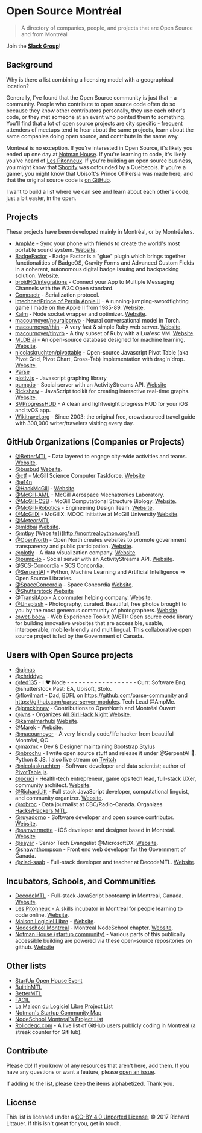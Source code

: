 # Open Source Montréal

> A directory of companies, people, and projects that are Open Source and from Montréal

Join the [**Slack Group**](https://github.com/RichardLitt/open-source-montreal/issues/18)!

## Background

Why is there a list combining a licensing model with a geographical location?

Generally, I've found that the Open Source community is just that - a community. People who contribute to open source code often do so because they know other contributors personally, they use each other's code, or they met someone at an event who pointed them to something. You'll find that a lot of open source projects are city specific - frequent attenders of meetups tend to hear about the same projects, learn about the same companies doing open source, and contribute in the same way.

Montreal is no exception. If you're interested in Open Source, it's likely you ended up one day at [Notman House](https://github.com/maison-notman-house). If you're learning to code, it's likely you've heard of [Les Pitonneux](https://github.com/pitonneux). If you're building an open source business, you might know that [Shopify](https://github.com/shopify) was cofounded by a Quebecois. If you're a gamer, you might know that Ubisoft's Prince Of Persia was made here, and that the original source code is [on GitHub](https://github.com/jmechner/Prince-of-Persia-Apple-II).

I want to build a list where we can see and learn about each other's code, just a bit easier, in the open.

## Projects

These projects have been developed mainly in Montréal, or by Montréalers.

- [AmpMe](https://github.com/AmpMe) - Sync your phone with friends to create the world's most portable sound system. [Website](http://ampme.com/).
- [BadgeFactor](https://github.com/DigitalPygmalion/badge-factor) - Badge Factor is a "glue" plugin which brings together functionalities of BadgeOS, Gravity Forms and Advanced Custom Fields in a coherent, autonomous digital badge issuing and backpacking solution. [Website](http://digitalpygmalion.com/).
- [broidHQ/integrations](https://github.com/broidHQ/integrations) - Connect your App to Multiple Messaging Channels with the W3C Open standard.
- [Compactr](https://github.com/compactr) - Serialization protocol.
- [jmechner/Prince of Persia Apple II](https://github.com/jmechner/Prince-of-Persia-Apple-II) - A running-jumping-swordfighting game I made on the Apple II from 1985-89. [Website](http://www.jordanmechner.com/backstage/journals/).
- [Kalm](https://github.com/kalm/kalm.js) - Node socket wrapper and optimizer. [Website](http://kalm.js.org/).
- [macournoyer/neuralconvo](https://github.com/macournoyer/neuralconvo) - Neural conversational model in Torch.
- [macournoyer/thin](https://github.com/macournoyer/thin) - A very fast & simple Ruby web server. [Website](http://code.macournoyer.com/thin/).
- [macournoyer/tinyrb](https://github.com/macournoyer/tinyrb) - A tiny subset of Ruby with a Lua'esc VM. [Website]( http://code.macournoyer.com/tinyrb/).
- [MLDB.ai](https://github.com/mldbai) - An open-source database designed for machine learning. [Website](https://mldb.ai/).
- [nicolaskruchten/pivottable](https://github.com/nicolaskruchten/pivottable/) - Open-source Javascript Pivot Table (aka Pivot Grid, Pivot Chart, Cross-Tab) implementation with drag'n'drop. [Website](http://nicolas.kruchten.com/pivottable/).
- [Parse](https://github.com/parse-community)
- [plotly.js](https://github.com/plotly/plotly.js) - Javascript graphing library
- [pump.io](https://github.com/pump-io/pump.io) - Social server with an ActivityStreams API. [Website](http://pump.io/)
- [Rickshaw](https://github.com/shutterstock/rickshaw) - JavaScript toolkit for creating interactive real-time graphs. [Website](http://code.shutterstock.com/rickshaw/).
- [SVProgressHUD](https://github.com/SVProgressHUD) - A clean and lightweight progress HUD for your iOS and tvOS app.
- [Wikitravel.org](http://wikitravel.org/en/Main_Page) - Since 2003: the original free, crowdsourced travel guide with 300,000 writer/travelers visiting every day.

## GitHub Organizations (Companies or Projects)

- [@BetterMTL](https://github.com/bettermtl) - Data layered to engage city-wide activities and teams. [Website](https://bettermtl.github.io/).
- [@busbud](https://github.com/busbud) [Website](https://www.busbud.com/).
- [@ctf](https://github.com/ctf) - McGill Science Computer Taskforce. [Website](https://ctf.science.mcgill.ca/)
- [@e14n](https://github.com/e14n)
- [@HackMcGill](https://github.com/hackmcgill) - [Website](http://hackmcgill.com/).
- [@McGill-AML](https://github.com/McGill-AML) - McGill Aerospace Mechatronics Laboratory.
- [@McGill-CSB](https://github.com/McGill-CSB) - McGill Computational Structure Biology. [Website](http://csb.cs.mcgill.ca/).
- [@McGill-Robotics](https://github.com/mcgill-robotics) - Engineering Design Team. [Website](http://mcgillrobotics.com/).
- [@McGillX](https://github.com/McGillX) - McGillX: MOOC Initiative at McGill University [Website](http://www.mcgill.ca/tls/projects/mcgillx).
- [@MeteorMTL](https://github.com/MeteorMTL)
- [@mldbai](https://github.com/mldbai) [Website](https://mldb.ai/).
- [@mtlpy](https://github.com/mtlpy) [Website])(http://montrealpython.org/en/).
- [@OpenNorth](https://github.com/opennorth/) - Open North creates websites to promote government transparency and public participation. [Website](http://www.opennorth.ca/).
- [@plotly](https://github.com/plotly) - A data visualization company. [Website](https://plot.ly).
- [@pump-io](https://github.com/pump-io) - Social server with an ActivityStreams API. [Website]( http://pump.io).
- [@SCS-Concordia](https://github.com/SCS-Concordia) - SCS Concordia.
- [@SerpentAI](https://github.com/SerpentAI) - Python, Machine Learning and Artificial Intelligence => Open Source Libraries.
- [@SpaceConcordia](https://github.com/spaceconcordia) - Space Concordia [Website](https://spaceconcordia.github.io/).
- [@Shutterstock](https://github.com/shutterstock) [Website](https://tech.shutterstock.com/)
- [@TransitApp](https://github.com/transitapp) - A commuter helping company. [Website](https://transitapp.com/).
- [@Unsplash](https://github.com/unsplash) - Photography, curated. Beautiful, free photos brought to you by the most generous community of photographers. [Website](https://unsplash.com/).
- [@wet-boew](https://github.com/wet-boew) - Web Experience Toolkit (WET): Open source code library for building innovative websites that are accessible, usable, interoperable, mobile-friendly and multilingual. This collaborative open source project is led by the Government of Canada.

## Users with Open Source projects

- [@ajmas](https://github.com/ajmas)
- [@chriddyp](https://github.com/chriddyp)
- [@fed135](https://github.com/fed135) - I ❤️ Node - - - - - - - - - - - - - - - - - - Curr: Software Eng. @shutterstock Past: EA, Ubisoft, Stolo.
- [@flovilmart](https://twitter.com/flovilmart) - Dad, BDFL on https://github.com/parse-community and https://github.com/parse-server-modules. Tech Lead @AmpMe.
- [@jpmckinney](https://github.com/jpmckinney) - Contributions to OpenNorth and Montréal Ouvert
- [@jvns](https://github.com/jvns) - Organizes [All Girl Hack Night](https://www.meetup.com/Montreal-All-Girl-Hack-Night/) [Website](http://jvns.ca/).
- [@kamalmarhubi](https://github.com/kamalmarhubi) [Website](http://kamalmarhubi.com/).
- [@Marek](https://github.com/marekweb) - [Website](http://www.marekzaluski.com/).
- [@macournoyer](https://github.com/macournoyer) - A very friendly code/life hacker from beautiful Montréal, QC.
- [@maxmx](https://github.com/maxmx) - Dev & Designer maintaining [Bootstrap Stylus](https://github.com/maxmx/bootstrap-stylus)
- [@nbrochu](https://github.com/nbrochu) - I write open source stuff and release it under @SerpentAI 🐍. Python & JS. I also live stream on [Twitch](https://www.twitch.tv/serpent_ai)
- [@nicolaskruchten](https://github.com/nicolaskruchten) - Software developer and data scientist; author of [PivotTable.js](http://nicolas.kruchten.com/pivottable/).
- [@pcuci](https://github.com/pcuci) - Health-tech entrepreneur, game ops tech lead, full-stack UXer, community architect. [Website](https://bettermtl.github.io).
- [@RichardLitt](https://github.com/RichardLitt) - Full stack JavaScript developer, computational linguist, and community organizer. [Website](https://www.burntfen.com).
- [@robroc](https://github.com/robroc) - Data journalist at CBC/Radio-Canada. Organizes [Hacks/Hackers MTL](https://www.meetup.com/hackshackersmontreal/).
- [@ruyadorno](https://github.com/ruyadorno) - Software developer and open source contributor. [Website](http://ruyadorno.com).
- [@samvermette](https://github.com/samvermette) - iOS developer and designer based in Montréal. [Website](http://samvermette.com/)
- [@sayar](https://github.com/sayar) - Senior Tech Evangelist @MicrosoftDX. [Website](https://ramisayar.com/).
- [@shawnthompson](https://github.com/shawnthompson) - Front end web developer for the Government of Canada.
- [@ziad-saab](https://github.com/ziad-saab) - Full-stack developer and teacher at DecodeMTL. [Website](http://www.ziad.cc/).

## Incubators, Schools, and Communities

- [DecodeMTL](https://github.com/DecodeMTL) - Full-stack JavaScript bootcamp in Montreal, Canada. [Website](https://www.decodemtl.com/).
- [Les Pitonneux](https://github.com/pitonneux) - A skills incubator in Montreal for people learning to code online. [Website](http://www.pitonneux.com).
- [Maison Logiciel Libre](https://github.com/maisonlogiciellibre) - [Website](https://maisonlogiciellibre.org/).
- [Nodeschool Montreal](https://github.com/nodeschool/montreal) - Montreal NodeSchool chapter. [Website](https://nodeschool.io/montreal/).
- [Notman House (startup community)](https://github.com/maison-notman-house) - Various parts of this publically accessible building are powered via these open-source repositories on github. [Website](http://notman.org)

## Other lists

- [StartUp Open House Event](https://www.startupopenhouse.com/event/montreal-2016-2/)
- [BuiltInMTL](http://builtinmtl.com/)
- [BetterMTL](https://bettermtl.github.io/reseau/)
- [FACIL](https://wiki.facil.qc.ca/view/Informatique_libre_au_Qu%C3%A9bec)
- [La Maison du Logiciel Libre Project List](https://maisonlogiciellibre.org/projects/index?lang=en_CA)
- [Notman's Startup Community Map](http://notman.org/)
- [NodeSchool Montreal's Project List](https://nodeschool.io/montreal/)
- [Rollodeqc.com](https://streaker.rollodeqc.com/) - A live list of GitHub users publicly coding in Montreal (a streak counter for GitHub).

## Contribute

Please do! If you know of any resources that aren't here, add them. If you have any questions or want a feature, please [open an issue](https://github.com/RichardLitt/open-source-montreal/issues/new).

If adding to the list, please keep the items alphabetized. Thank you.

## License

This list is licensed under a [CC-BY 4.0 Unported License](https://creativecommons.org/licenses/by/4.0/), © 2017 Richard Littauer. If this isn't great for you, get in touch.
